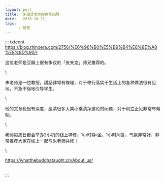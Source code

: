 ```yaml
---
layout: post
title:  朱倍贤老师的禅修指导
date:   2018-10-21
tags:
      - 随笔
---
```

::: txtcont
https://blog.rhinoera.com/2756/%E6%96%B0%E5%B9%B4%E6%8E%A8%E8%8D%90/\

这位老师是豆瓣上很有争议的「皮夹克」师兄推荐的。

\

朱老师是一位教授，講話非常有條理，对于修行落实于生活上的各种做法很有见地，不急不徐地引导学生。

\

他的文章也很有深度，厘清很多大乘小乘清净道论的问题，对于树立正见非常有帮助。

\

老师每周日都会举办2小机的线上禅修，1小时静▫坐，1小时问答，气氛非常好，非常推荐大家在线上一起与朱老师共修！

\

https://whatthebuddhataught.cn/About_us/

\
:::
